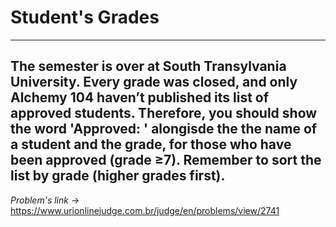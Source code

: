 # Student's Grades
---
 **The semester is over at South Transylvania University. Every grade was closed, and only Alchemy 104 haven’t published its list of approved students. Therefore, you should show the word 'Approved: ' alongisde the the name of a student and the grade, for those who have been approved (grade ≥7). Remember to sort the list by grade (higher grades first).**
---
*Problem's link* -> https://www.urionlinejudge.com.br/judge/en/problems/view/2741
